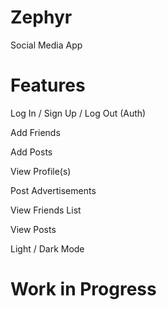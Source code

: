 # Zephyr
Social Media App

# Features

Log In / Sign Up / Log Out (Auth)

Add Friends

Add Posts

View Profile(s)

Post Advertisements

View Friends List

View Posts

Light / Dark Mode 


# Work in Progress
